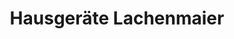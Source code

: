 ---
title: "Hausgeräte Lachenmaier"
url: /nauheim/hausgeraete-lachenmaier/
shop: Haushaltsgeräte
---